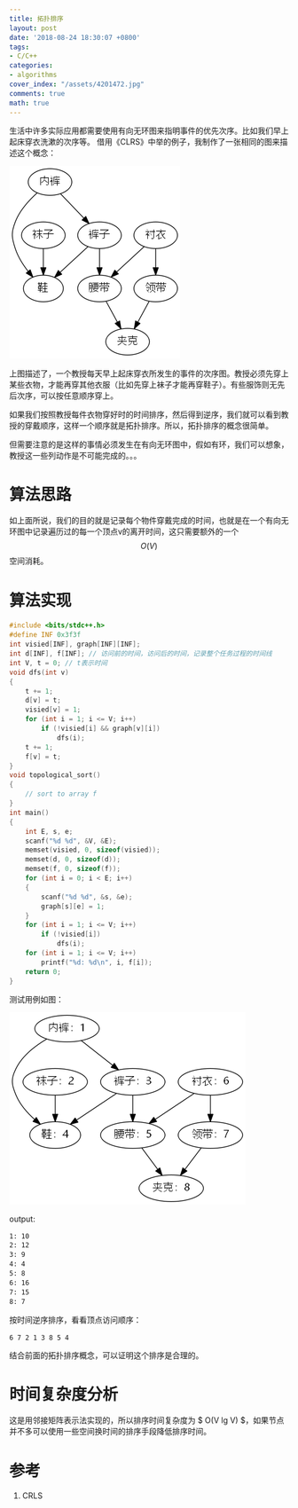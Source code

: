```yaml
---
title: 拓扑排序
layout: post
date: '2018-08-24 18:30:07 +0800'
tags:
- C/C++
categories:
- algorithms
cover_index: "/assets/4201472.jpg"
comments: true
math: true
---
```


生活中许多实际应用都需要使用有向无环图来指明事件的优先次序。比如我们早上起床穿衣洗漱的次序等。
借用《CLRS》中举的例子，我制作了一张相同的图来描述这个概念：

![图1](/img/topologic.png)

上图描述了，一个教授每天早上起床穿衣所发生的事件的次序图。教授必须先穿上某些衣物，才能再穿其他衣服（比如先穿上袜子才能再穿鞋子）。有些服饰则无先后次序，可以按任意顺序穿上。

如果我们按照教授每件衣物穿好时的时间排序，然后得到逆序，我们就可以看到教授的穿戴顺序，这样一个顺序就是拓扑排序。所以，拓扑排序的概念很简单。

但需要注意的是这样的事情必须发生在有向无环图中，假如有环，我们可以想象，教授这一些列动作是不可能完成的。。。

# 算法思路

如上面所说，我们的目的就是记录每个物件穿戴完成的时间，也就是在一个有向无环图中记录遍历过的每一个顶点v的离开时间，这只需要额外的一个 $$ O(V) $$ 空间消耗。

# 算法实现

```cpp
#include <bits/stdc++.h>
#define INF 0x3f3f
int visied[INF], graph[INF][INF];
int d[INF], f[INF]; // 访问前的时间，访问后的时间，记录整个任务过程的时间线
int V, t = 0; // t表示时间
void dfs(int v)
{
    t += 1;
    d[v] = t;
    visied[v] = 1;
    for (int i = 1; i <= V; i++)
        if (!visied[i] && graph[v][i])
            dfs(i);
    t += 1;
    f[v] = t;
}
void topological_sort()
{
    // sort to array f
}
int main()
{
    int E, s, e;
    scanf("%d %d", &V, &E);
    memset(visied, 0, sizeof(visied));
    memset(d, 0, sizeof(d));
    memset(f, 0, sizeof(f));
    for (int i = 0; i < E; i++)
    {
        scanf("%d %d", &s, &e);
        graph[s][e] = 1;
    }
    for (int i = 1; i <= V; i++)
        if (!visied[i])
            dfs(i);
    for (int i = 1; i <= V; i++)
        printf("%d: %d\n", i, f[i]);
    return 0;
}
```

测试用例如图：

![graph2](/img/topologic_1.png)

output:

```bash
1: 10
2: 12
3: 9
4: 4
5: 8
6: 16
7: 15
8: 7
```

按时间逆序排序，看看顶点访问顺序：

```
6 7 2 1 3 8 5 4
```

结合前面的拓扑排序概念，可以证明这个排序是合理的。

# 时间复杂度分析

这是用邻接矩阵表示法实现的，所以排序时间复杂度为 $ O(V lg V) $，如果节点并不多可以使用一些空间换时间的排序手段降低排序时间。

# 参考

1. CRLS
